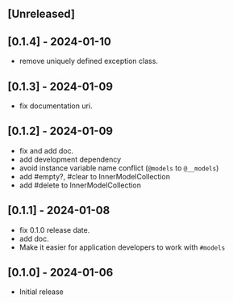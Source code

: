 ## [Unreleased]

## [0.1.4] - 2024-01-10

- remove uniquely defined exception class.

## [0.1.3] - 2024-01-09

- fix documentation uri.

## [0.1.2] - 2024-01-09

- fix and add doc.
- add development dependency
- avoid instance variable name conflict (`@models` to `@__models`)
- add #empty?, #clear to InnerModelCollection
- add #delete to InnerModelCollection

## [0.1.1] - 2024-01-08

- fix 0.1.0 release date.
- add doc.
- Make it easier for application developers to work with `#models`

## [0.1.0] - 2024-01-06

- Initial release
